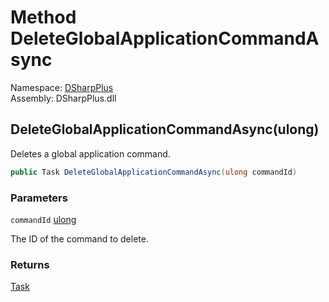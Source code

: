 # Method DeleteGlobalApplicationCommandAsync

Namespace: [DSharpPlus](DSharpPlus.md)  
Assembly: DSharpPlus.dll

## <a id="DSharpPlus_DiscordClient_DeleteGlobalApplicationCommandAsync_System_UInt64_"></a>DeleteGlobalApplicationCommandAsync\(ulong\)

Deletes a global application command.

```csharp
public Task DeleteGlobalApplicationCommandAsync(ulong commandId)
```

### Parameters

`commandId` [ulong](https://learn.microsoft.com/dotnet/api/system.uint64)

The ID of the command to delete.

### Returns

[Task](https://learn.microsoft.com/dotnet/api/system.threading.tasks.task)

